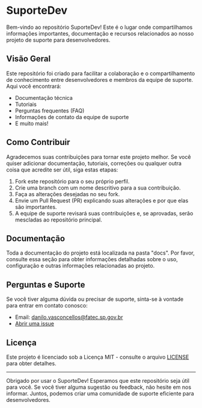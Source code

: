 # SuporteDev

Bem-vindo ao repositório SuporteDev! Este é o lugar onde compartilhamos informações importantes, documentação e recursos relacionados ao nosso projeto de suporte para desenvolvedores.

## Visão Geral

Este repositório foi criado para facilitar a colaboração e o compartilhamento de conhecimento entre desenvolvedores e membros da equipe de suporte. Aqui você encontrará:

- Documentação técnica
- Tutoriais
- Perguntas frequentes (FAQ)
- Informações de contato da equipe de suporte
- E muito mais!

## Como Contribuir

Agradecemos suas contribuições para tornar este projeto melhor. Se você quiser adicionar documentação, tutoriais, correções ou qualquer outra coisa que acredite ser útil, siga estas etapas:

1. Fork este repositório para o seu próprio perfil.
2. Crie uma branch com um nome descritivo para a sua contribuição.
3. Faça as alterações desejadas no seu fork.
4. Envie um Pull Request (PR) explicando suas alterações e por que elas são importantes.
5. A equipe de suporte revisará suas contribuições e, se aprovadas, serão mescladas ao repositório principal.

## Documentação

Toda a documentação do projeto está localizada na pasta "docs". Por favor, consulte essa seção para obter informações detalhadas sobre o uso, configuração e outras informações relacionadas ao projeto.

## Perguntas e Suporte

Se você tiver alguma dúvida ou precisar de suporte, sinta-se à vontade para entrar em contato conosco:

- Email: danilo.vasconcellos@fatec.sp.gov.br
- [Abrir uma issue](https://github.com/M1l1CO/SuporteDev/issues)

## Licença

Este projeto é licenciado sob a Licença MIT - consulte o arquivo [LICENSE](LICENSE) para obter detalhes.

---

Obrigado por usar o SuporteDev! Esperamos que este repositório seja útil para você. Se você tiver alguma sugestão ou feedback, não hesite em nos informar. Juntos, podemos criar uma comunidade de suporte eficiente para desenvolvedores.
